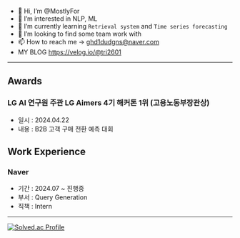 - 👋 Hi, I’m @MostlyFor
- 👀 I’m interested in NLP, ML
- 🌱 I’m currently learning `Retrieval system` and `Time series forecasting`
- 💞️ I’m looking to find some team work with
- 📫 How to reach me -> ghd1dudgns@naver.com
- MY BLOG
https://velog.io/@tri2601

<!---
MostlyFor/MostlyFor is a ✨ special ✨ repository because its `README.md` (this file) appears on your GitHub profile.
You can click the Preview link to take a look at your changes.
--->
---


## Awards
### LG AI 연구원 주관 LG Aimers 4기 해커톤 1위 (고용노동부장관상)
- 일시 : 2024.04.22
- 내용 : B2B 고객 구매 전환 예측 대회

## Work Experience
### Naver
- 기간 : 2024.07 ~ 진행중
- 부서 : Query Generation
- 직책 : Intern




---
[![Solved.ac Profile](http://mazassumnida.wtf/api/v2/generate_badge?boj=tri2601)](https://solved.ac/tri2601/)
